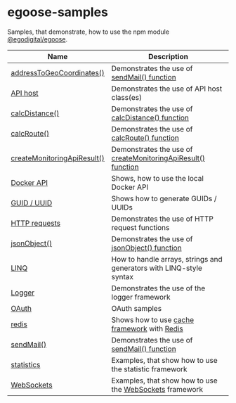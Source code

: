 # egoose-samples

Samples, that demonstrate, how to use the npm module [@egodigital/egoose](https://www.npmjs.com/package/@egodigital/egoose).

Name | Description
---- | -----------
[addressToGeoCoordinates()](https://github.com/egodigital/egoose-samples/tree/master/addresstogeocoordinates) | Demonstrates the use of [sendMail() function](https://egodigital.github.io/egoose/modules/_geo_index_.html#addresstogeocoordinates)
[API host](https://github.com/egodigital/egoose-samples/tree/master/api-host) | Demonstrates the use of API host class(es)
[calcDistance()](https://github.com/egodigital/egoose-samples/tree/master/calcdistance) | Demonstrates the use of [calcDistance() function](https://egodigital.github.io/egoose/modules/_geo_index_.html#calcdistance)
[calcRoute()](https://github.com/egodigital/egoose-samples/tree/master/calcroute) | Demonstrates the use of [calcRoute() function](https://egodigital.github.io/egoose/modules/_geo_index_.html#calcroute)
[createMonitoringApiResult()](https://github.com/egodigital/egoose-samples/tree/master/createMonitoringApiResult) | Demonstrates the use of [createMonitoringApiResult() function](https://egodigital.github.io/egoose/modules/_apis_index_.html#createmonitoringapiresult)
[Docker API](https://github.com/egodigital/egoose-samples/tree/master/docker-api) | Shows, how to use the local Docker API
[GUID / UUID](https://github.com/egodigital/egoose-samples/tree/master/guid-uuid) | Shows how to generate GUIDs / UUIDs
[HTTP requests](https://github.com/egodigital/egoose-samples/tree/master/http-requests) | Demonstrates the use of HTTP request functions
[jsonObject()](https://github.com/egodigital/egoose-samples/tree/master/jsonobject) | Demonstrates the use of [jsonObject() function](https://egodigital.github.io/egoose/modules/_apis_validation_.html#jsonobject)
[LINQ](https://github.com/egodigital/egoose-samples/tree/master/linq) | How to handle arrays, strings and generators with LINQ-style syntax
[Logger](https://github.com/egodigital/egoose-samples/tree/master/logger) | Demonstrates the use of the logger framework
[OAuth](https://github.com/egodigital/egoose-samples/tree/master/oauth) | OAuth samples
[redis](https://github.com/egodigital/egoose-samples/tree/master/redis) | Shows how to use [cache framework](https://egodigital.github.io/egoose/modules/_cache_index_.html) with [Redis](https://egodigital.github.io/egoose/modules/_cache_redis_.html)
[sendMail()](https://github.com/egodigital/egoose-samples/tree/master/sendmail) | Demonstrates the use of [sendMail() function](https://egodigital.github.io/egoose/modules/_mail_index_.html#sendmail)
[statistics](https://github.com/egodigital/egoose-samples/tree/master/statistics) | Examples, that show how to use the statistic framework
[WebSockets](https://github.com/egodigital/egoose-samples/tree/master/websockets) | Examples, that show how to use the [WebSockets](https://egodigital.github.io/egoose/modules/_http_websockets_.html) framework
